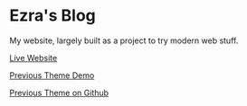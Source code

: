 Ezra's Blog
====

My website, largely built as a project to try modern web stuff.

[Live Website](http://www.ezrasavard.com)

[Previous Theme Demo](http://www.ezrasavard.com/israhdemo)

[Previous Theme on Github](http://www.github.com/ezrasavard/israh-jekyll-theme)

